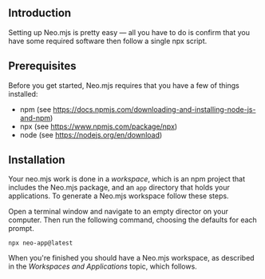 ## Introduction

Setting up Neo.mjs is pretty easy &mdash; all you have to do is confirm that you have some required
software then follow a single npx script.

## Prerequisites

Before you get started, Neo.mjs requires that you have a few of things installed: 

- npm (see <a href="https://docs.npmjs.com/downloading-and-installing-node-js-and-npm" target="_blank">https://docs.npmjs.com/downloading-and-installing-node-js-and-npm</a>)
- npx (see <a href="https://www.npmjs.com/package/npx" target="_blank">https://www.npmjs.com/package/npx</a>)
- node (see <a href="https://nodejs.org/en/download" target="_blank">https://nodejs.org/en/download</a>)

## Installation

Your neo.mjs work is done in a _workspace_, which is an npm project that includes the Neo.mjs package,
and an `app` directory that holds your applications. To generate a Neo.mjs workspace follow these
steps.

Open a terminal window and navigate to an empty director on your computer.
Then run the following command, choosing the defaults for each prompt.

`npx neo-app@latest`

When you're finished you should have a Neo.mjs workspace, as described in the _Workspaces and Applications_ topic, which follows.


